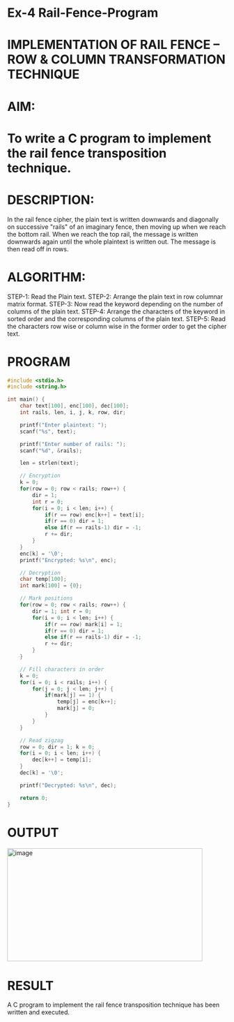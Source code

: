 # Ex-4 Rail-Fence-Program

# IMPLEMENTATION OF RAIL FENCE – ROW & COLUMN TRANSFORMATION TECHNIQUE

# AIM:

# To write a C program to implement the rail fence transposition technique.

# DESCRIPTION:

In the rail fence cipher, the plain text is written downwards and diagonally on successive "rails" of an imaginary fence, then moving up when we reach the bottom rail. When we reach the top rail, the message is written downwards again until the whole plaintext is written out. The message is then read off in rows.

# ALGORITHM:

STEP-1: Read the Plain text.
STEP-2: Arrange the plain text in row columnar matrix format.
STEP-3: Now read the keyword depending on the number of columns of the plain text.
STEP-4: Arrange the characters of the keyword in sorted order and the corresponding columns of the plain text.
STEP-5: Read the characters row wise or column wise in the former order to get the cipher text.

# PROGRAM

```c
#include <stdio.h>
#include <string.h>

int main() {
    char text[100], enc[100], dec[100];
    int rails, len, i, j, k, row, dir;

    printf("Enter plaintext: ");
    scanf("%s", text);

    printf("Enter number of rails: ");
    scanf("%d", &rails);

    len = strlen(text);

    // Encryption
    k = 0;
    for(row = 0; row < rails; row++) {
        dir = 1;
        int r = 0;
        for(i = 0; i < len; i++) {
            if(r == row) enc[k++] = text[i];
            if(r == 0) dir = 1;
            else if(r == rails-1) dir = -1;
            r += dir;
        }
    }
    enc[k] = '\0';
    printf("Encrypted: %s\n", enc);

    // Decryption
    char temp[100];
    int mark[100] = {0};

    // Mark positions
    for(row = 0; row < rails; row++) {
        dir = 1; int r = 0;
        for(i = 0; i < len; i++) {
            if(r == row) mark[i] = 1;
            if(r == 0) dir = 1;
            else if(r == rails-1) dir = -1;
            r += dir;
        }
    }

    // Fill characters in order
    k = 0;
    for(i = 0; i < rails; i++) {
        for(j = 0; j < len; j++) {
            if(mark[j] == 1) {
                temp[j] = enc[k++];
                mark[j] = 0;
            }
        }
    }

    // Read zigzag
    row = 0; dir = 1; k = 0;
    for(i = 0; i < len; i++) {
        dec[k++] = temp[i];
    }
    dec[k] = '\0';

    printf("Decrypted: %s\n", dec);

    return 0;
}
```

# OUTPUT

<img width="448" height="259" alt="image" src="https://github.com/user-attachments/assets/a91eec9b-4223-4d98-9051-64d23f13f14e" />

# RESULT
A C program to implement the rail fence transposition technique has been written and executed.
